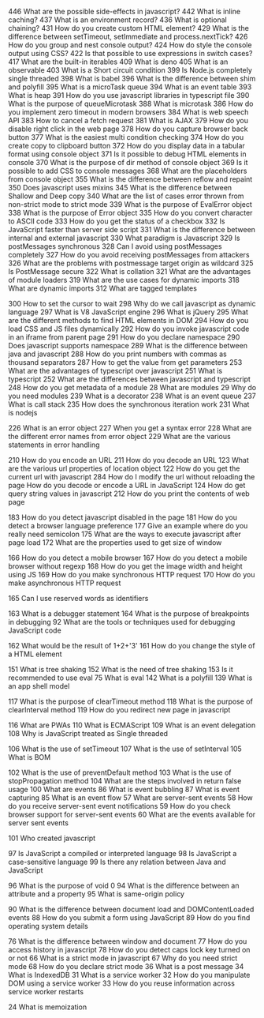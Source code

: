 446	What are the possible side-effects in javascript?
442	What is inline caching?
437	What is an environment record?
436	What is optional chaining?
431	How do you create custom HTML element?
429	What is the difference between setTimeout, setImmediate and process.nextTick?
426	How do you group and nest console output?
424	How do style the console output using CSS?
422	Is that possible to use expressions in switch cases?
417	What are the built-in iterables
409	What is deno
405	What is an observable
403	What is a Short circuit condition
399	Is Node.js completely single threaded
398	What is babel
396	What is the difference between shim and polyfill
395	What is a microTask queue
394	What is an event table
393	What is heap
391	How do you use javascript libraries in typescript file
390	What is the purpose of queueMicrotask
388	What is microtask
386	How do you implement zero timeout in modern browsers
384	What is web speech API
383	How to cancel a fetch request
381	What is AJAX
379	How do you disable right click in the web page
378	How do you capture browser back button
377	What is the easiest multi condition checking
374	How do you create copy to clipboard button
372	How do you display data in a tabular format using console object
371	Is it possible to debug HTML elements in console
370	What is the purpose of dir method of console object
369	Is it possible to add CSS to console messages
368	What are the placeholders from console object
355	What is the difference between reflow and repaint
350	Does javascript uses mixins
345	What is the difference between Shallow and Deep copy
340	What are the list of cases error thrown from non-strict mode to strict mode
339	What is the purpose of EvalError object
338	What is the purpose of Error object
335	How do you convert character to ASCII code
333	How do you get the status of a checkbox
332	Is JavaScript faster than server side script
331	What is the difference between internal and external javascript
330	What paradigm is Javascript
329	Is postMessages synchronous
328	Can I avoid using postMessages completely
327	How do you avoid receiving postMessages from attackers
326	What are the problems with postmessage target origin as wildcard
325	Is PostMessage secure
322	What is collation
321	What are the advantages of module loaders
319	What are the use cases for dynamic imports
318	What are dynamic imports
312	What are tagged templates

300	How to set the cursor to wait
298	Why do we call javascript as dynamic language
297	What is V8 JavaScript engine
296	What is jQuery
295	What are the different methods to find HTML elements in DOM
294	How do you load CSS and JS files dynamically
292	How do you invoke javascript code in an iframe from parent page
291	How do you declare namespace
290	Does javascript supports namespace
289	What is the difference between java and javascript
288	How do you print numbers with commas as thousand separators
287	How to get the value from get parameters
253	What are the advantages of typescript over javascript
251	What is typescript
252	What are the differences between javascript and typescript
248	How do you get metadata of a module
28	What are modules
29	Why do you need modules
239	What is a decorator
238	What is an event queue
237	What is call stack
235	How does the synchronous iteration work
231	What is nodejs

226	What is an error object
227	When you get a syntax error
228	What are the different error names from error object
229	What are the various statements in error handling

210	How do you encode an URL
211	How do you decode an URL
123	What are the various url properties of location object
122	How do you get the current url with javascript
284	How do I modify the url without reloading the page
How do you decode or encode a URL in JavaScript
124	How do get query string values in javascript
212	How do you print the contents of web page

183	How do you detect javascript disabled in the page
181	How do you detect a browser language preference
177	Give an example where do you really need semicolon
175	What are the ways to execute javascript after page load
172	What are the properties used to get size of window

166	How do you detect a mobile browser
167	How do you detect a mobile browser without regexp
168	How do you get the image width and height using JS
169	How do you make synchronous HTTP request
170	How do you make asynchronous HTTP request

165	Can I use reserved words as identifiers

163	What is a debugger statement
164	What is the purpose of breakpoints in debugging
92	What are the tools or techniques used for debugging JavaScript code

162	What would be the result of 1+2+'3'
161	How do you change the style of a HTML element

151	What is tree shaking
152	What is the need of tree shaking
153	Is it recommended to use eval
75	What is eval
142	What is a polyfill
139	What is an app shell model

117	What is the purpose of clearTimeout method
118	What is the purpose of clearInterval method
119	How do you redirect new page in javascript

116	What are PWAs
110	What is ECMAScript
109	What is an event delegation
108	Why is JavaScript treated as Single threaded

106	What is the use of setTimeout
107	What is the use of setInterval
105	What is BOM

102	What is the use of preventDefault method
103	What is the use of stopPropagation method
104	What are the steps involved in return false usage
100	What are events
86	What is event bubbling
87	What is event capturing
85	What is an event flow
57	What are server-sent events
58	How do you receive server-sent event notifications
59	How do you check browser support for server-sent events
60	What are the events available for server sent events

101	Who created javascript

97	Is JavaScript a compiled or interpreted language
98	Is JavaScript a case-sensitive language
99	Is there any relation between Java and JavaScript

96	What is the purpose of void 0
94	What is the difference between an attribute and a property
95	What is same-origin policy

90	What is the difference between document load and DOMContentLoaded events
88	How do you submit a form using JavaScript
89	How do you find operating system details

76	What is the difference between window and document
77	How do you access history in javascript
78	How do you detect caps lock key turned on or not
66	What is a strict mode in javascript
67	Why do you need strict mode
68	How do you declare strict mode
36	What is a post message
34	What is IndexedDB
31	What is a service worker
32	How do you manipulate DOM using a service worker
33	How do you reuse information across service worker restarts

24	What is memoization